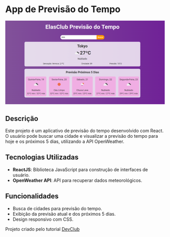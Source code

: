 # App de Previsão do Tempo


![Imagem do projeto](./public/previsao.png)

## Descrição
Este projeto é um aplicativo de previsão do tempo desenvolvido com React. O usuário pode buscar uma cidade e visualizar a previsão do tempo para hoje e os próximos 5 dias, utilizando a API OpenWeather.

## Tecnologias Utilizadas
- **ReactJS**: Biblioteca JavaScript para construção de interfaces de usuário.
- **OpenWeather API**: API para recuperar dados meteorológicos.

## Funcionalidades
- Busca de cidades para previsão do tempo.
- Exibição da previsão atual e dos próximos 5 dias.
- Design responsivo com CSS.

Projeto criado pelo tutorial [DevClub](https://www.youtube.com/watch?v=1mm_C-t_Vyg)
